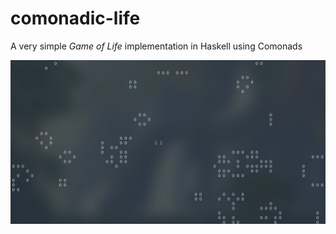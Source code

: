 # comonadic-life
A very simple *Game of Life* implementation in Haskell using Comonads

![GIF example](resources/example.gif)
